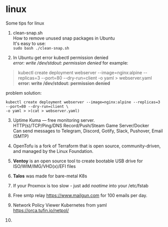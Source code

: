 # linux
Some tips for linux


1. clean-snap.sh  
   How to remove unused snap packages in Ubuntu  
   It's easy to use:  
```sudo bash ./clean-snap.sh```

2. In Ubuntu get error kubectl permission denied  
   _error: write /dev/stdout: permission denied_
for example:
>kubectl create deployment webserver --image=nginx:alpine --replicas=3 --port=80 --dry-run=client -o yaml > webserver.yaml  
>**error: write /dev/stdout: permission denied**

problem solution:
```
kubectl create deployment webserver --image=nginx:alpine --replicas=3 --port=80 --dry-run=client \
-o yaml > >(cat > webserver.yaml)
```  
  
3. Uptime Kuma — free monitoring server.  
   HTTP(s)/TCP/Ping/DNS Record/Push/Steam Game Server/Docker  
   Can send messages to Telegram, Discord, Gotify, Slack, Pushover, Email (SMTP)  

4. OpenTofu is a fork of Terraform that is open source, community-driven, and managed by the Linux Foundation.
   
5. **Ventoy** is an open source tool to create bootable USB drive for ISO/WIM/IMG/VHD(x)/EFI files
6. **Talos** was made for bare-metal K8s  
7. If your Proxmox is too slow - just add _noatime_ into your /etc/fstab
8. Free smtp relay https://www.mailgun.com for 100 emails per day.
9. Network Policy Viewer Kubernetes  from yaml https://orca.tufin.io/netpol/
10.   
